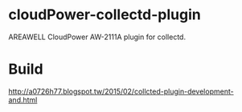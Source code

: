 # cloudPower-collectd-plugin
AREAWELL CloudPower AW-2111A plugin for collectd.

# Build
http://a0726h77.blogspot.tw/2015/02/collcted-plugin-development-and.html
